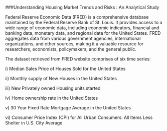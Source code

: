 ###Understanding Housing Market Trends and Risks : An Analytical Study

Federal Reserve Economic Data (FRED) is a comprehensive database maintained by the Federal Reserve Bank of St. Louis. It provides access to a wide range of economic data, including economic indicators, financial and banking data, monetary data, and regional data for the United States. FRED aggregates data from various government agencies, international organizations, and other sources, making it a valuable resource for researchers, economists, policymakers, and the general public.

The dataset retrieved from FRED website comprises of six time series:

i) Median Sales Price of Houses Sold for the United States

ii) Monthly supply of New Houses in the United States

iii) New Privately owned Housing units started

iv) Home ownership rate in the United States

v) 30 Year Fixed Rate Mortgage Average in the United States

vi) Consumer Price Index (CPI) for All Urban Consumers: All Items Less Shelter in U.S. City Average

